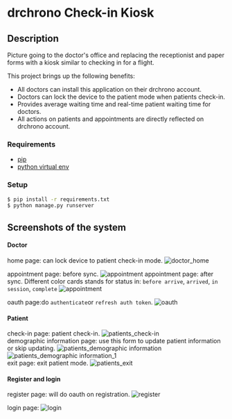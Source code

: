 # drchrono Check-in Kiosk
## Description
Picture going to the doctor's office and replacing the receptionist and paper forms with a kiosk similar to checking in for a flight.

This project brings up the following benefits:
- All doctors can install this application on their drchrono account.
- Doctors can lock the device to the patient mode when patients check-in.
- Provides average waiting time and real-time patient waiting time for doctors.
- All actions on patients and appointments are directly reflected on drchrono account.


### Requirements
- [pip](https://pip.pypa.io/en/stable/)
- [python virtual env](https://packaging.python.org/installing/#creating-and-using-virtual-environments)

### Setup
``` bash
$ pip install -r requirements.txt
$ python manage.py runserver
```
## Screenshots of the system


#### Doctor
home page: can lock device to patient check-in mode.
![doctor_home](https://github.com/xujingyapatrick/drchrono_check_in_kiosk/blob/master/readme_figures/doctor_mode/home.PNG)  

appointment page: before sync.
![appointment](https://github.com/xujingyapatrick/drchrono_check_in_kiosk/blob/master/readme_figures/doctor_mode/appointments.PNG) 
appointment page: after sync. Different color cards stands for status in: `before arrive`, `arrived`, `in session`, `complete` 
![appointment](https://github.com/xujingyapatrick/drchrono_check_in_kiosk/blob/master/readme_figures/doctor_mode/appointments_working.PNG) 

oauth page:do  `authenticate`or `refresh auth token`.
![oauth](https://github.com/xujingyapatrick/drchrono_check_in_kiosk/blob/master/readme_figures/doctor_mode/oauth.PNG)

#### Patient
check-in page: patient check-in.
![patients_check-in](https://github.com/xujingyapatrick/drchrono_check_in_kiosk/blob/master/readme_figures/patient_mode/checkin.PNG)  
demographic information page: use this form to update patient information or skip updating.
![patients_demographic information](https://github.com/xujingyapatrick/drchrono_check_in_kiosk/blob/master/readme_figures/patient_mode/information.PNG)  
![patients_demographic information_1](https://github.com/xujingyapatrick/drchrono_check_in_kiosk/blob/master/readme_figures/patient_mode/information_1.PNG)  
exit page: exit patient mode.
![patients_exit](https://github.com/xujingyapatrick/drchrono_check_in_kiosk/blob/master/readme_figures/patient_mode/exit.PNG)  

#### Register and login
register page: will do oauth on registration.
![register](https://github.com/xujingyapatrick/drchrono_check_in_kiosk/blob/master/readme_figures/reg_login/register.PNG)  

login page:
![login](https://github.com/xujingyapatrick/drchrono_check_in_kiosk/blob/master/readme_figures/reg_login/login.PNG)




